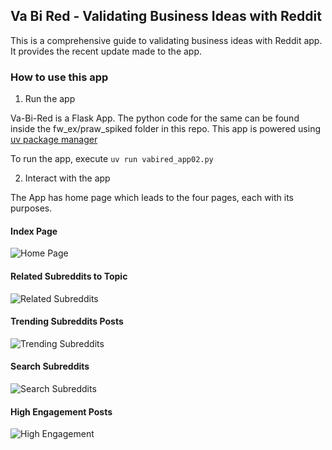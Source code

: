 ## Va Bi Red - Validating Business Ideas with Reddit

This is a comprehensive guide to validating
business ideas with Reddit app. It provides the
recent update made to the app.

### How to use this app

1. Run the app

Va-Bi-Red is a Flask App. The python code for the
same can be found inside the fw_ex/praw_spiked
folder in this repo. This app is powered using
[uv package manager](https://github.com/astral-sh/uv)

To run the app, execute `uv run vabired_app02.py`

2. Interact with the app

The App has home page which leads to the four
pages, each with its purposes.

#### Index Page

![Home Page](https://github.com/insightbuilder/codeai_fusion/blob/main/fw_ex/praw_spiked/docs_image/index.png)

#### Related Subreddits to Topic

![Related Subreddits](https://github.com/insightbuilder/codeai_fusion/blob/main/fw_ex/praw_spiked/docs_image/related_subreddits.png)

#### Trending Subreddits Posts

![Trending Subreddits](https://github.com/insightbuilder/codeai_fusion/blob/main/fw_ex/praw_spiked/docs_image/trending.png)

#### Search Subreddits

![Search Subreddits](https://github.com/insightbuilder/codeai_fusion/blob/main/fw_ex/praw_spiked/docs_image/search.png)

#### High Engagement Posts

![High Engagement](https://github.com/insightbuilder/codeai_fusion/blob/main/fw_ex/praw_spiked/docs_image/hi_eng.png)
